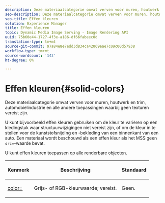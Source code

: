 ```yaml
---
description: Deze materiaalcategorie omvat verven voor muren, houtwerk en trim, automobielindustrie en alle andere toepassingen waarbij geen texturen vereist zijn.
seo-description: Deze materiaalcategorie omvat verven voor muren, houtwerk en trim, automobielindustrie en alle andere toepassingen waarbij geen texturen vereist zijn.
seo-title: Effen kleuren
solution: Experience Manager
title: Effen kleuren
topic: Dynamic Media Image Serving - Image Rendering API
uuid: 75b60e44-1727-4f3e-a186-df66fabeec0d
translation-type: tm+mt
source-git-commit: 97a84e8e7edd3d834ca42069eae7c09c00d57938
workflow-type: tm+mt
source-wordcount: '143'
ht-degree: 0%

---
```



# Effen kleuren{#solid-colors}

Deze materiaalcategorie omvat verven voor muren, houtwerk en trim, automobielindustrie en alle andere toepassingen waarbij geen texturen vereist zijn.

U kunt bijvoorbeeld effen kleuren gebruiken om de kleur te variëren op een kledingstuk waar structuurwijzigingen niet vereist zijn, of om de kleur in te stellen voor de kunststofsnijding en -bekleding van een binnenkant van een auto. Een materiaal wordt beschouwd als een effen kleur als het MSS geen `src=`-waarde bevat.

U kunt effen kleuren toepassen op alle renderbare objecten.

<table id="table_9245240311A44659A74C7A5EDD7D1503"> 
 <thead> 
  <tr> 
   <th colname="col1" class="entry"> <p>Kenmerk </p> </th> 
   <th colname="col2" class="entry"> <p>Beschrijving </p> </th> 
   <th colname="col3" class="entry"> <p>Standaard </p> </th> 
  </tr> 
 </thead>
 <tbody> 
  <tr> 
   <td colname="col1"> <p> <a href="../../../../../../ir-api/http-protocol/image-rendering-api-ref/c-ir-http-protocol-ref/c-ir-http-protocol-command-reference/r-ir-http-color.md#reference-ea3cba9edfe94dbab86d8f123a9ed0aa" type="reference" format="dita" scope="local"> <span class="codeph"> color=  </span> </a> </p> </td> 
   <td colname="col2"> <p> Grijs- of RGB-kleurwaarde; vereist. </p> </td> 
   <td colname="col3"> <p>Geen. </p> </td> 
  </tr> 
 </tbody> 
</table>

